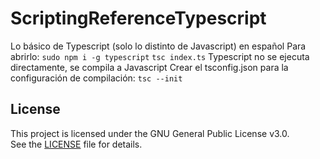 # ScriptingReferenceTypescript
Lo básico de Typescript (solo lo distinto de Javascript) en español
Para abrirlo: 
`sudo npm i -g typescript`
`tsc index.ts`
Typescript no se ejecuta directamente, se compila a Javascript
Crear el tsconfig.json para la configuración de compilación: `tsc --init`

## License
This project is licensed under the GNU General Public License v3.0.  
See the [LICENSE](./LICENSE.txt) file for details.
